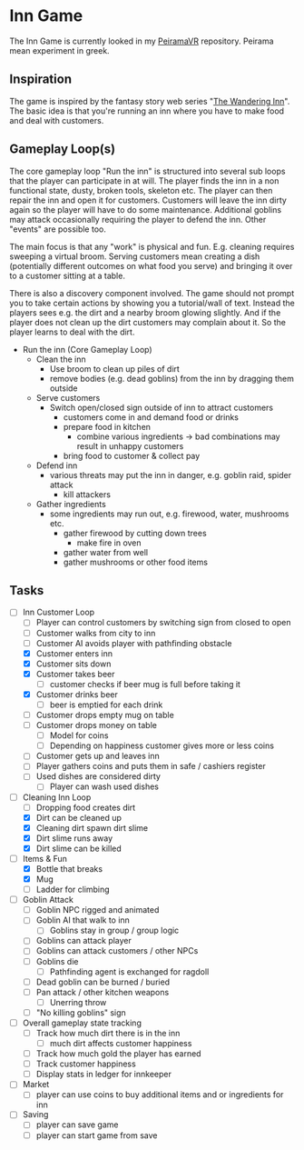 # Inn Game

The Inn Game is currently looked in my [PeiramaVR](https://github.com/aerobless/PeiramaVR) repository. Peirama mean experiment in greek.

## Inspiration

The game is inspired by the fantasy story web series "[The Wandering Inn](https://wanderinginn.com)". The basic idea is that you're running an inn where you have to make food and deal with customers.

## Gameplay Loop(s)

The core gameplay loop "Run the inn" is structured into several sub loops that the player can participate in at will. The player finds the inn in a non functional state, dusty, broken tools, skeleton etc. The player can then repair the inn and open it for customers. Customers will leave the inn dirty again so the player will have to do some maintenance. Additional goblins may attack occasionally requiring the player to defend the inn. Other "events" are possible too.

The main focus is that any "work" is physical and fun. E.g. cleaning requires sweeping a virtual broom. Serving customers mean creating a dish (potentially different outcomes on what food you serve) and bringing it over to a customer sitting at a table.

There is also a discovery component involved. The game should not prompt you to take certain actions by showing you a tutorial/wall of text. Instead the players sees e.g. the dirt and a nearby broom glowing slightly. And if the player does not clean up the dirt customers may complain about it. So the player learns to deal with the dirt.

* Run the inn (Core Gameplay Loop)
  * Clean the inn
    * Use broom to clean up piles of dirt
    * remove bodies (e.g. dead goblins) from the inn by dragging them outside
  * Serve customers
    * Switch open/closed sign outside of inn to attract customers
      * customers come in and demand food or drinks
      * prepare food in kitchen
        * combine various ingredients -> bad combinations may result in unhappy customers
      * bring food to customer & collect pay
  * Defend inn
    * various threats may put the inn in danger, e.g. goblin raid, spider attack
      * kill attackers
  * Gather ingredients
    * some ingredients may run out, e.g. firewood, water, mushrooms etc.
      * gather firewood by cutting down trees
        * make fire in oven
      * gather water from well
      * gather mushrooms or other food items

## Tasks

* [ ] Inn Customer Loop
  * [ ] Player can control customers by switching sign from closed to open
  * [ ] Customer walks from city to inn
  * [ ] Customer AI avoids player with pathfinding obstacle
  * [x] Customer enters inn
  * [x] Customer sits down
  * [x] Customer takes beer
    * [ ] customer checks if beer mug is full before taking it
  * [x] Customer drinks beer
    * [ ] beer is emptied for each drink
  * [ ] Customer drops empty mug on table
  * [ ] Customer drops money on table
    * [ ] Model for coins
    * [ ] Depending on happiness customer gives more or less coins
  * [ ] Customer gets up and leaves inn
  * [ ] Player gathers coins and puts them in safe / cashiers register
  * [ ] Used dishes are considered dirty
    * [ ] Player can wash used dishes
* [ ] Cleaning Inn Loop
  * [ ] Dropping food creates dirt
  * [x] Dirt can be cleaned up
  * [x] Cleaning dirt spawn dirt slime
  * [x] Dirt slime runs away
  * [x] Dirt slime can be killed
* [ ] Items & Fun
  * [x] Bottle that breaks
  * [x] Mug
  * [ ] Ladder for climbing
* [ ] Goblin Attack
  * [ ] Goblin NPC rigged and animated
  * [ ] Goblin AI that walk to inn
    * [ ] Goblins stay in group / group logic
  * [ ] Goblins can attack player
  * [ ] Goblins can attack customers / other NPCs
  * [ ] Goblins die
    * [ ] Pathfinding agent is exchanged for ragdoll
  * [ ] Dead goblin can be burned / buried
  * [ ] Pan attack / other kitchen weapons
    * [ ] Unerring throw
  * [ ] "No killing goblins" sign
* [ ] Overall gameplay state tracking
  * [ ] Track how much dirt there is in the inn
    * [ ] much dirt affects customer happiness
  * [ ] Track how much gold the player has earned
  * [ ] Track customer happiness
  * [ ] Display stats in ledger for innkeeper
* [ ] Market
  * [ ] player can use coins to buy additional items and or ingredients for inn
* [ ] Saving
  * [ ] player can save game
  * [ ] player can start game from save
